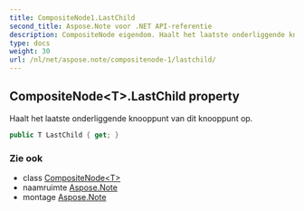 ```yaml
---
title: CompositeNode1.LastChild
second_title: Aspose.Note voor .NET API-referentie
description: CompositeNode eigendom. Haalt het laatste onderliggende knooppunt van dit knooppunt op.
type: docs
weight: 30
url: /nl/net/aspose.note/compositenode-1/lastchild/
---
```

## CompositeNode&lt;T&gt;.LastChild property

Haalt het laatste onderliggende knooppunt van dit knooppunt op.

```csharp
public T LastChild { get; }
```

### Zie ook

* class [CompositeNode&lt;T&gt;](../)
* naamruimte [Aspose.Note](../../compositenode-1/)
* montage [Aspose.Note](../../../)


